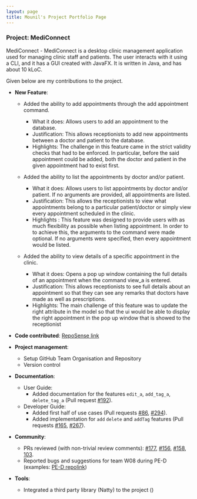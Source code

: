 ```yaml
---
layout: page
title: Mounil's Project Portfolio Page
---
```


### Project: MediConnect

MediConnect - MediConnect is a desktop clinic management application used for managing clinic staff and patients. The user interacts with it using a CLI, and it has a GUI created with JavaFX. It is written in Java, and has about 10 kLoC.

Given below are my contributions to the project.

* **New Feature**: 
  * Added the ability to add appointments through the add appointment command.
    * What it does: Allows users to add an appointment to the database.
    * Justification: This allows receptionists to add new appointments between a doctor and patient to the database.
    * Highlights: The challenge in this feature came in the strict validity checks that had to be enforced. In particular, before the said appointment could be added, both the doctor and patient in the given appointment had to exist first.

  * Added the ability to list the appointments by doctor and/or patient.
    * What it does: Allows users to list appointments by doctor and/or patient. If no arguments are provided, all appointments are listed.
    * Justification: This allows the receptionists to view what appointments belong to a particular patient/doctor or simply view every appointment scheduled in the clinic.
    * Highlights : This feature was designed to provide users with as much flexibility as possible when listing appointment. In order to to achieve this, the arguments to the command were made optional. If no arguments were specified, then every appointment would be listed.

  * Added the ability to view details of a specific appointment in the clinic.
    * What it does: Opens a pop up window containing the full details of an appointment when the command view_a is entered.
    * Justification: This allows receptionists to see full details about an appointment so that they can see any remarks that doctors have made as well as prescriptions.
    * Highlights: The main challenge of this feature was to update the right attribute in the model so that the ui would be able to display the right appointment in the pop up window that is showed to the receptionist

* **Code contributed**: [RepoSense link](https://nus-cs2103-ay2324s1.github.io/tp-dashboard/?search=mounilsankar&breakdown=true)

* **Project management**:
  * Setup GitHub Team Organisation and Repository
  * Version control

* **Documentation**:
  * User Guide:
    * Added documentation for the features `edit_a`, `add_tag_a`, `delete_tag_a` (Pull request [#192](https://github.com/AY2324S1-CS2103T-T08-1/tp/pull/192)).
  * Developer Guide:
    * Added first half of use cases (Pull requests [#86](https://github.com/AY2324S1-CS2103T-T08-1/tp/pull/86), [#294](https://github.com/AY2324S1-CS2103T-T08-1/tp/pull/294)).
    * Added implementation for `add` `delete` and `addTag` features (Pull requests [#165](https://github.com/AY2324S1-CS2103T-T08-1/tp/pull/165), [#267](https://github.com/AY2324S1-CS2103T-T08-1/tp/pull/267)).

* **Community**:
  * PRs reviewed (with non-trivial review comments): [#177](https://github.com/AY2324S1-CS2103T-T08-1/tp/pull/177), [#156](https://github.com/AY2324S1-CS2103T-T08-1/tp/pull/156), [#158](https://github.com/AY2324S1-CS2103T-T08-1/tp/pull/158), [103](https://github.com/AY2324S1-CS2103T-T08-1/tp/pull/103).
  * Reported bugs and suggestions for team W08 during PE-D (examples: [PE-D repolink](https://github.com/mounilsankar/ped/issues))

* **Tools**:
  * Integrated a third party library (Natty) to the project ([]())
